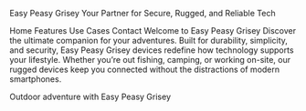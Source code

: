 Easy Peasy Grisey
Your Partner for Secure, Rugged, and Reliable Tech

Home
Features
Use Cases
Contact
Welcome to Easy Peasy Grisey
Discover the ultimate companion for your adventures. Built for durability, simplicity, and security, Easy Peasy Grisey devices redefine how technology supports your lifestyle. Whether you’re out fishing, camping, or working on-site, our rugged devices keep you connected without the distractions of modern smartphones.

Outdoor adventure with Easy Peasy Grisey
